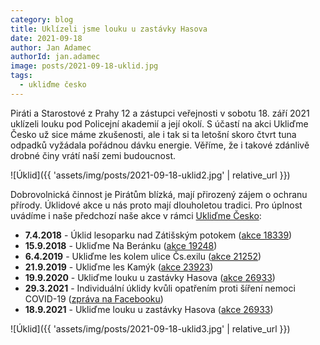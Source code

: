 ```yaml
---
category: blog
title: Uklízeli jsme louku u zastávky Hasova
date: 2021-09-18
author: Jan Adamec
authorId: jan.adamec
image: posts/2021-09-18-uklid.jpg
tags:
  - ukliďme česko
---
```


Piráti a Starostové z Prahy 12 a zástupci veřejnosti v sobotu 18. září 2021 uklízeli louku pod Policejní akademií a její okolí. S účastí na akci Ukliďme Česko už sice máme zkušenosti, ale i tak si ta letošní skoro čtvrt tuna odpadků vyžádala pořádnou dávku energie. Věříme, že i takové zdánlivě drobné činy vrátí naší zemi budoucnost.

![Úklid]({{ 'assets/img/posts/2021-09-18-uklid2.jpg' | relative_url }})

Dobrovolnická činnost je Pirátům blízká, mají přirozený zájem o ochranu přírody. Úklidové akce u nás proto mají dlouholetou tradici. Pro úplnost uvádíme i naše předchozí naše akce v rámci [Ukliďme Česko](https://www.uklidmecesko.cz):
* **7.4.2018** - Úklid lesoparku nad Zátišským potokem ([akce 18339](https://www.uklidmecesko.cz/event/18339/))
* **15.9.2018** - Ukliďme Na Beránku ([akce 19248](https://www.uklidmecesko.cz/event/19248/))
* **6.4.2019** - Ukliďme les kolem ulice Čs.exilu ([akce 21252](https://www.uklidmecesko.cz/event/21252/))
* **21.9.2019** - Ukliďme les Kamýk ([akce 23923](https://www.uklidmecesko.cz/event/23923/))
* **19.9.2020** - Ukliďme louku u zastávky Hasova ([akce 26933](https://www.uklidmecesko.cz/event/26933/))
* **29.3.2021** - Individuální úklidy kvůli opatřením proti šíření nemoci COVID-19 ([zpráva na Facebooku](https://www.facebook.com/PiratiP12/posts/2902042076738778))
* **18.9.2021** - Ukliďme louku u zastávky Hasova ([akce 26933](https://www.uklidmecesko.cz/event/30024/))

![Úklid]({{ 'assets/img/posts/2021-09-18-uklid3.jpg' | relative_url }})
